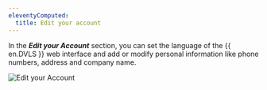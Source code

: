 ```yaml
---
eleventyComputed:
  title: Edit your account
---
```

In the ***Edit your Account*** section, you can set the language of the {{ en.DVLS }} web interface and add or modify personal information like phone numbers, address and company name.

![Edit your Account](https://cdnweb.devolutions.net/docs/docs_en_server_ServerOp8019.png)

